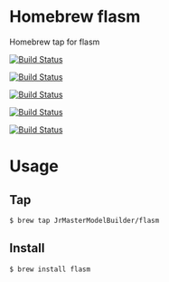 # Homebrew flasm

Homebrew tap for flasm

[![Build Status](https://github.com/JrMasterModelBuilder/homebrew-flasm/workflows/macOS%2013/badge.svg?branch=main)](https://github.com/JrMasterModelBuilder/homebrew-flasm/actions?query=workflow%3AmacOS%2013+branch%3Amain)

[![Build Status](https://github.com/JrMasterModelBuilder/homebrew-flasm/workflows/macOS%2012/badge.svg?branch=main)](https://github.com/JrMasterModelBuilder/homebrew-flasm/actions?query=workflow%3AmacOS%2012+branch%3Amain)

[![Build Status](https://github.com/JrMasterModelBuilder/homebrew-flasm/workflows/macOS%2011/badge.svg?branch=main)](https://github.com/JrMasterModelBuilder/homebrew-flasm/actions?query=workflow%3AmacOS%2011+branch%3Amain)

[![Build Status](https://github.com/JrMasterModelBuilder/homebrew-flasm/workflows/Ubuntu%2022.04/badge.svg?branch=main)](https://github.com/JrMasterModelBuilder/homebrew-flasm/actions?query=workflow%3AUbuntu%2022.04+branch%3Amain)

[![Build Status](https://github.com/JrMasterModelBuilder/homebrew-flasm/workflows/Ubuntu%2020.04/badge.svg?branch=main)](https://github.com/JrMasterModelBuilder/homebrew-flasm/actions?query=workflow%3AUbuntu%2020.04+branch%3Amain)


# Usage

## Tap

```
$ brew tap JrMasterModelBuilder/flasm
```

## Install

```
$ brew install flasm
```
